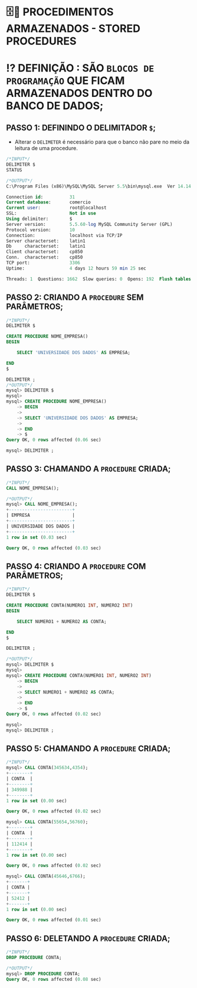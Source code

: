 # 🗄🎲 **PROCEDIMENTOS ARMAZENADOS - STORED PROCEDURES**

# ⁉ **DEFINIÇÃO :** SÃO `BLOCOS DE PROGRAMAÇÃO` QUE FICAM ARMAZENADOS DENTRO DO BANCO DE DADOS;

## **PASSO 1:** DEFININDO O DELIMITADOR `$`;

- Alterar o `DELIMETER` é necessário para que o banco não pare no meio da leitura de uma procedure.
```SQL
/*INPUT*/
DELIMITER $
STATUS

/*OUTPUT*/
C:\Program Files (x86)\MySQL\MySQL Server 5.5\bin\mysql.exe  Ver 14.14 Distrib 5.5.60, for Win32 (AMD64)

Connection id:          31
Current database:       comercio
Current user:           root@localhost
SSL:                    Not in use
Using delimiter:        $
Server version:         5.5.60-log MySQL Community Server (GPL)
Protocol version:       10
Connection:             localhost via TCP/IP
Server characterset:    latin1
Db     characterset:    latin1
Client characterset:    cp850
Conn.  characterset:    cp850
TCP port:               3306
Uptime:                 4 days 12 hours 59 min 25 sec

Threads: 1  Questions: 1662  Slow queries: 0  Opens: 192  Flush tables: 1  Open tables: 0  Queries per second avg: 0.004
```

## **PASSO 2:** CRIANDO A `PROCEDURE` SEM PARÂMETROS;
```SQL
/*INPUT*/
DELIMITER $

CREATE PROCEDURE NOME_EMPRESA()
BEGIN

	SELECT 'UNIVERSIDADE DOS DADOS' AS EMPRESA;

END
$

DELIMITER ;
/*OUTPUT*/
mysql> DELIMITER $
mysql>
mysql> CREATE PROCEDURE NOME_EMPRESA()
    -> BEGIN
    ->
    -> SELECT 'UNIVERSIDADE DOS DADOS' AS EMPRESA;
    ->
    -> END
    -> $
Query OK, 0 rows affected (0.06 sec)

mysql> DELIMITER ;
```

## **PASSO 3:** CHAMANDO A `PROCEDURE` CRIADA;
```SQL
/*INPUT*/
CALL NOME_EMPRESA();

/*OUTPUT*/
mysql> CALL NOME_EMPRESA();
+------------------------+
| EMPRESA                |
+------------------------+
| UNIVERSIDADE DOS DADOS |
+------------------------+
1 row in set (0.03 sec)

Query OK, 0 rows affected (0.03 sec)
```

## **PASSO 4:** CRIANDO A `PROCEDURE` COM PARÂMETROS;
```SQL
/*INPUT*/
DELIMITER $

CREATE PROCEDURE CONTA(NUMERO1 INT, NUMERO2 INT)
BEGIN

	SELECT NUMERO1 + NUMERO2 AS CONTA;

END
$

DELIMITER ;

/*OUTPUT*/
mysql> DELIMITER $
mysql>
mysql> CREATE PROCEDURE CONTA(NUMERO1 INT, NUMERO2 INT)
    -> BEGIN
    ->
    -> SELECT NUMERO1 + NUMERO2 AS CONTA;
    ->
    -> END
    -> $
Query OK, 0 rows affected (0.02 sec)

mysql>
mysql> DELIMITER ;
```

## **PASSO 5:** CHAMANDO A `PROCEDURE` CRIADA;
```SQL
/*INPUT*/
mysql> CALL CONTA(345634,4354);
+--------+
| CONTA  |
+--------+
| 349988 |
+--------+
1 row in set (0.00 sec)

Query OK, 0 rows affected (0.02 sec)

mysql> CALL CONTA(55654,56760);
+--------+
| CONTA  |
+--------+
| 112414 |
+--------+
1 row in set (0.00 sec)

Query OK, 0 rows affected (0.02 sec)

mysql> CALL CONTA(45646,6766);
+-------+
| CONTA |
+-------+
| 52412 |
+-------+
1 row in set (0.00 sec)

Query OK, 0 rows affected (0.01 sec)
```

## **PASSO 6:** DELETANDO A `PROCEDURE` CRIADA;
```SQL
/*INPUT*/
DROP PROCEDURE CONTA;

/*OUTPUT*/
mysql> DROP PROCEDURE CONTA;
Query OK, 0 rows affected (0.08 sec)
```